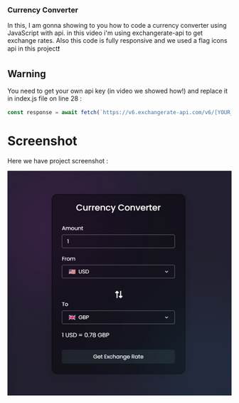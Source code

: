 ### Currency Converter
In this, I am gonna showing to you how to code a currency converter using JavaScript with api. in this video i'm using exchangerate-api to get exchange rates. Also this code is fully responsive and we used a flag icons api in this project❗️

## Warning
You need to get your own api key (in video we showed how!) and replace it in index.js file on line 28 :

```javascript
const response = await fetch(`https://v6.exchangerate-api.com/v6/[YOUR_KEY]]/latest/${fromCur.value}`);
```



# Screenshot
Here we have project screenshot :

![screenshot](screenshot.jpg)
